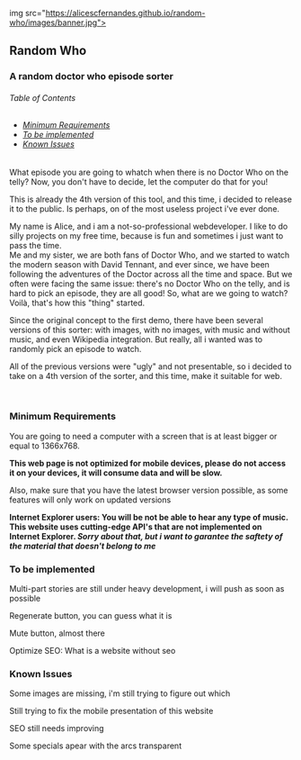 img src="https://alicescfernandes.github.io/random-who/images/banner.jpg">
<h2>Random Who</h2>
<h3>A random doctor who episode sorter</h3>

<h6>Table of Contents<br>
<br>
<ul>
<li><a href="#c1">Minimum Requirements</a></li>
<li><a href="#c2">To be implemented</a></li>
<li><a href="#c3">Known Issues</a></li>
</ul>
</h6>

<p>What episode you are going to whatch when there is no Doctor Who on the telly? Now, you don't have to decide, let the computer do that for you!</p>
<p>This is already the 4th version of this tool, and this time, i decided to release it to the public. Is perhaps, on of the most useless project i've ever done.</p>
<p>My name is Alice, and i am a not-so-professional webdeveloper. I like to do silly projects on my free time, because is fun and sometimes i just want to pass the time.<br>Me and my sister, we are both fans of Doctor Who, and we started to watch the modern season with David Tennant, and ever since, we have been following the adventures of the Doctor across all the time and space. But we often were facing the same issue: there's no Doctor Who on the telly, and is hard to pick an episode, they are all good! So, what are we going to watch? Voilà, that's how this "thing" started.</p>
<p>Since the original concept to the first demo, there have been several versions of this sorter: with images, with no images, with music and without music, and even Wikipedia integration. But really, all i wanted was to randomly pick an episode to watch.</p>
<p>All of the previous versions were "ugly" and not presentable, so i decided to take on a 4th version of the sorter, and this time, make it suitable for web.</p>

<br>
<h3 id="c1">Minimum Requirements</h3>
<p>You are going to need a computer with a screen that is at least bigger or equal to 1366x768.</p>
<p><strong>This web page is not optimized for mobile devices, please do not access it on your devices, it will consume data and will be slow.</strong></p>
<p>Also, make sure that you have the latest browser version possible, as some features will only work on updated versions</p>
<p><strong>Internet Explorer users: You will be not be able to hear any type of music. This website uses cutting-edge API's that are not implemented on Internet Explorer. <em>Sorry about that, but i want to garantee the saftety of the material that doesn't belong to me</em> </strong></p>


<h3 id="c2">To be implemented</h3>
<p>Multi-part stories are still under heavy development, i will push as soon as possible</p>
<p>Regenerate button, you can guess what it is</p>
<p>Mute button, almost there</p>
<p>Optimize SEO: What is a website without seo</p>

<h3 id="c3">Known Issues</h3>
<p>Some images are missing, i'm still trying to figure out which</p>
<p>Still trying to fix the mobile presentation of this website</p>
<p>SEO still needs improving</p>
<p>Some specials apear with the arcs transparent</p>
